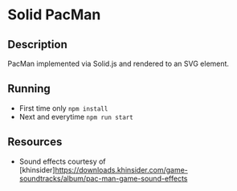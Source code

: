 # Solid PacMan

## Description
PacMan implemented via Solid.js and rendered to an SVG element.

## Running
- First time only `npm install`
- Next and everytime `npm run start`

## Resources
- Sound effects courtesy of [khinsider]https://downloads.khinsider.com/game-soundtracks/album/pac-man-game-sound-effects
